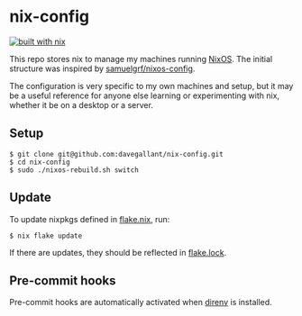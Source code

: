 # nix-config

[![built with nix](https://builtwithnix.org/badge.svg)](https://builtwithnix.org)

This repo stores nix to manage my machines running [NixOS](https://nixos.org/). The initial structure was inspired by [samuelgrf/nixos-config](https://gitlab.com/samuelgrf/nixos-config/-/tree/master/).

The configuration is very specific to my own machines and setup, but it may be a useful reference for anyone else learning or experimenting with nix, whether it be on a desktop or a server.

## Setup

```console
$ git clone git@github.com:davegallant/nix-config.git
$ cd nix-config
$ sudo ./nixos-rebuild.sh switch
```

## Update

To update nixpkgs defined in [flake.nix](./flake.nix), run:

```console
$ nix flake update
```

If there are updates, they should be reflected in [flake.lock](./flake.lock).

## Pre-commit hooks

Pre-commit hooks are automatically activated when [direnv](https://github.com/direnv/direnv) is installed.

